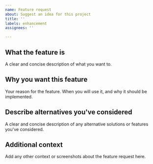 ```yaml
---
name: Feature request
about: Suggest an idea for this project
title: ''
labels: enhancement
assignees: ''

---
```


## What the feature is

A clear and concise description of what you want to.

## Why you want this feature

Your reason for the feature. When you will use it, and why it should be implemented.

## Describe alternatives you've considered

A clear and concise description of any alternative solutions or features you've considered.

## Additional context

Add any other context or screenshots about the feature request here.
